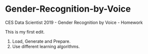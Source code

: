 # Gender-Recognition-by-Voice
CES Data Scientist 2019 - Gender Recognition by Voice - Homework

This is my first edit.

1. Load, Generate and Prepare.
2. Use different learning algorithms.
